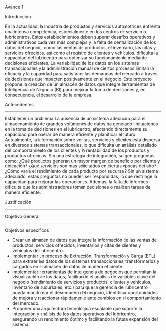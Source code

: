 Avance 1

Introducción

En la actualidad, la industria de productos y servicios automotrices enfrenta una intensa competencia, especialmente en los centros de servicio o lubricentros. Estos establecimientos deben superar desafíos operativos y administrativos cada vez más complejos y la falta de centralización de los datos del negocio, como las ventas de productos, el inventario, las citas y servicios ofrecidos, así como el registro de clientes y vehículos, dificulta la capacidad del lubricentro para optimizar su funcionamiento mediante decisiones eficientes. La variabilidad de los datos en los sistemas transaccionales y la administración manual de ciertos procesos limitan la eficacia y la capacidad para satisfacer las demandas del mercado a través de decisiones que impacten positivamente en el negocio. Este proyecto propone la creación de un almacén de datos que integre herramientas de Inteligencia de Negocio (BI) para mejorar la toma de decisiones y, en consecuencia, el desarrollo de la empresa.

Antecedentes

----------------

Establecer un problema
La ausencia de un sistema adecuado para el almacenamiento de grandes volúmenes de datos ha generado limitaciones en la toma de decisiones en el lubricentro, afectando directamente su capacidad para operar de manera eficiente y planificar el futuro. Actualmente, la información sobre ventas, servicios y clientes está dispersa en diversos sistemas transaccionales, lo que dificulta un análisis detallado del comportamiento de los clientes y la rentabilidad de los productos y productos ofrecidos. Sin una estrategia de integración, surgen preguntas como:
¿Qué productos generan un mayor margen de beneficio por cliente y ubicación? 
¿Qué servicios son más solicitados en ciertas épocas del año? 
¿Cómo varía el rendimiento de cada producto por sucursal? 
Sin un sistema adecuado, estas preguntas no pueden ser respondidas, lo que restringe la capacidad para mejorar las operaciones. Además, la falta de informes dificulta que los administradores tomen decisiones o realicen tareas de manera eficiente.

Justificación

----------------

Objetivo General

----------------

Objetivos específicos

- Crear un almacén de datos que integre la información de las ventas de productos, servicios ofrecidos, inventarios y citas de clientes y vehículos del lubricentro.
- Implementar un proceso de Extracción, Transformación y Carga (ETL) para extraer los datos de los sistemas transaccionales, transformarlos y cargarlos en el almacén de datos de manera eficiente.
- Implementar herramientas de inteligencia de negocios que permitan la visualización de los datos, facilitando el análisis de variables clave del negocio (rendimiento de servicios y productos, clientes y vehículos, inventario de sucursales, etc.) para que la gerencia del lubricentro pueda monitorear el desempeño del negocio, identificar oportunidades de mejora y reaccionar rápidamente ante cambios en el comportamiento del mercado.
- Proponer una arquitectura tecnológica escalable que soporte la integración y análisis de los datos operativos del lubricentro, asegurando un rendimiento óptimo y facilitando la futura expansión del sistema.